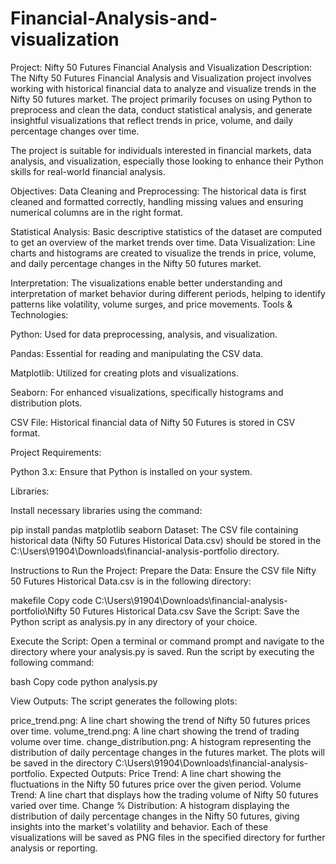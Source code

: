 # Financial-Analysis-and-visualization
Project: Nifty 50 Futures Financial Analysis and Visualization
Description:
The Nifty 50 Futures Financial Analysis and Visualization project involves working with historical financial data to analyze and visualize trends in the Nifty 50 futures market. The project primarily focuses on using Python to preprocess and clean the data, conduct statistical analysis, and generate insightful visualizations that reflect trends in price, volume, and daily percentage changes over time.

The project is suitable for individuals interested in financial markets, data analysis, and visualization, especially those looking to enhance their Python skills for real-world financial analysis.

Objectives:
Data Cleaning and Preprocessing: The historical data is first cleaned and formatted correctly, handling missing values and ensuring numerical columns are in the right format.

Statistical Analysis: Basic descriptive statistics of the dataset are computed to get an overview of the market trends over time.
Data Visualization: Line charts and histograms are created to visualize the trends in price, volume, and daily percentage changes in the Nifty 50 futures market.

Interpretation: The visualizations enable better understanding and interpretation of market behavior during different periods, helping to identify patterns like volatility, volume surges, and price movements.
Tools & Technologies:

Python: Used for data preprocessing, analysis, and visualization.

Pandas: Essential for reading and manipulating the CSV data.

Matplotlib: Utilized for creating plots and visualizations.

Seaborn: For enhanced visualizations, specifically histograms and distribution plots.

CSV File: Historical financial data of Nifty 50 Futures is stored in CSV format.

Project Requirements:

Python 3.x: Ensure that Python is installed on your system.

Libraries:

Install necessary libraries using the command:

pip install pandas matplotlib seaborn
Dataset: The CSV file containing historical data (Nifty 50 Futures Historical Data.csv) should be stored in the C:\Users\91904\Downloads\financial-analysis-portfolio directory.

Instructions to Run the Project:
Prepare the Data: Ensure the CSV file Nifty 50 Futures Historical Data.csv is in the following directory:

makefile
Copy code
C:\Users\91904\Downloads\financial-analysis-portfolio\Nifty 50 Futures Historical Data.csv
Save the Script: Save the Python script as analysis.py in any directory of your choice.

Execute the Script: Open a terminal or command prompt and navigate to the directory where your analysis.py is saved. Run the script by executing the following command:

bash
Copy code
python analysis.py

View Outputs: The script generates the following plots:

price_trend.png: A line chart showing the trend of Nifty 50 futures prices over time.
volume_trend.png: A line chart showing the trend of trading volume over time.
change_distribution.png: A histogram representing the distribution of daily percentage changes in the futures market.
The plots will be saved in the directory C:\Users\91904\Downloads\financial-analysis-portfolio.
Expected Outputs:
Price Trend: A line chart showing the fluctuations in the Nifty 50 futures price over the given period.
Volume Trend: A line chart that displays how the trading volume of Nifty 50 futures varied over time.
Change % Distribution: A histogram displaying the distribution of daily percentage changes in the Nifty 50 futures, giving insights into the market's volatility and behavior.
Each of these visualizations will be saved as PNG files in the specified directory for further analysis or reporting.
